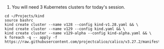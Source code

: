 1) You will need 3 Kubernetes clusters for today's session.
```
cd ~/Projects/kind
source bashrc
kind create cluster --name v128 --config kind-v1.28.yaml && \
kind create cluster --name v129 --config kind.yaml && \
kind create cluster --name v129-alpha --config kind-alpha.yaml && \
k foreach -q -- apply -f https://raw.githubusercontent.com/projectcalico/calico/v3.27.2/manifests/calico.yaml
```
